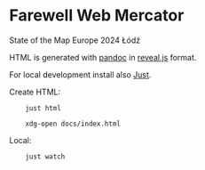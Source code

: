 # Farewell Web Mercator

State of the Map Europe 2024 Łódź


HTML is generated with [pandoc](https://pandoc.org/MANUAL.html#slide-shows) in [reveal.js](https://revealjs.com/) format.

For local development install also [Just](https://github.com/casey/just#readme).

Create HTML:

        just html

        xdg-open docs/index.html

Local:

        just watch
